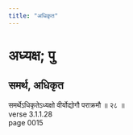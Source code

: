 ```yaml
---
title: "अधिकृत"
---
```


# अध्यक्ष; पु
## समर्थ, अधिकृत
समर्थेऽधिकृतेऽध्यक्षो वीर्योद्योगौ पराक्रमौ ॥ २८ ॥<br />verse 3.1.1.28<br />page 0015

